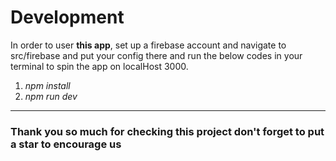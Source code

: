 # Development

In order to user **this app**, set up a firebase account and navigate to src/firebase and put your config there and run the below codes in your terminal to spin the app on localHost 3000.

1. _npm install_
2. _npm run dev_

---

### Thank you so much for checking this project don't forget to put a star to encourage us
